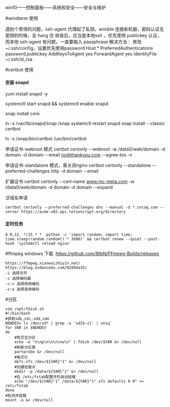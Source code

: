 
win10——控制面板——系统和安全——安全与维护

#windterm 使用

遇到个奇怪的问题，ssh-agent 代理起了私钥，ansible 连接新机器，密码认证无密钥的时候，会 hang 住
排查后，应当是本地ssh ，优先使用 publickey 认证，而本地 ssh-agent 有问题，一直要输入 passphrase
解决方法：
修改~/.ssh/config，设置优先使用password
Host *
  PreferredAuthentications password,publickey
  AddKeysToAgent yes
  ForwardAgent  yes
  IdentityFile ~/.ssh/id_rsa

#certbot 使用

#### 安装 snapd
yum install snapd -y

systemctl start snapd && systemctl enable snapd

snap install core

ln -s /var/lib/snapd/snap /snap
 systemctl restart snapd
 snap install --classic certbot

ln -s /snap/bin/certbot /usr/bin/certbot

申请证书-webroot 模式
certbot certonly --webroot -w /data0/web/domain -d domain -d domain --email no@thankyou.com --agree-tos -n

申请证书-standalone 模式，需关闭nginx
certbot certonly --standalone --preferred-challenges http -d domain --email 

扩展证书
 certbot certonly --cert-name www.mc-meta.com -w /data0/web/domain -d domain  -d domain --expand

泛域名申请
```
certbot certonly --preferred-challenges dns --manual -d *.cncaq.com --server https://acme-v02.api.letsencrypt.org/directory
```

#### 定时任务
```
0 0,12  */15 * *  python -c 'import random; import time; time.sleep(random.random() * 3600)' && certbot renew --quiet --post-hook 'systemctl reload nginx'
```

#ffmpeg
windows 下载
 https://github.com/BtbN/FFmpeg-Builds/releases

```
https://ffmpeg.xianwaizhiyin.net/
https://blog.avdancedu.com/92d94a35/
-i 选择文件
-c 选择编码器
-c:v 选择视频编码
-c:a 选择音频编码

```

#分区
```
vim /opt/fdisk.sh 
#!/bin/bash 
#获取sdb,sdc,sdd,sde 
NEWDEV=`ls /dev/sd* | grep -o 'sd[b-z]' | uniq` 
for VAR in $NEWDEV 
do 
    #免交互分区 
    echo -e "n\np\n\n\n\nw\n" | fdisk /dev/$VAR &> /dev/null 
    #刷新分区表 
    partprobe &> /dev/null 
    #格式化 
    mkfs.xfs /dev/${VAR}"1" &> /dev/null 
    #创建挂载点 
    mkdir -p /data/${VAR}"1" &> /dev/null 
    #在 /etc/fstab配置开机自动挂载 
    echo "/dev/${VAR}"1" /data/${VAR}"1" xfs defaults 0 0" >> /etc/fstab 
done 
#检测并挂载 
mount -a &> /dev/null
```

